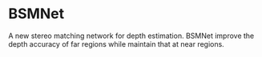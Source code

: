 # BSMNet
A new stereo matching network for depth estimation. BSMNet improve the depth accuracy of far regions while maintain that at near regions.
